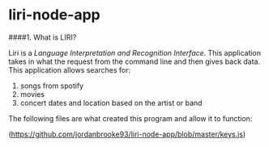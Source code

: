 # liri-node-app

####1. What is LIRI?

Liri is a *Language Interpretation and Recognition Interface*. This application takes in what the request from the command line and then gives back data. This application allows searches for:

1. songs from spotify
2. movies 
3. concert dates and location based on the artist or band

The following files are what created this program and allow it to function:

(https://github.com/jordanbrooke93/liri-node-app/blob/master/keys.js)

